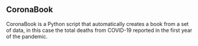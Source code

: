 ## CoronaBook

CoronaBook is a Python script that automatically 
creates a book from a set of data, in this case the total deaths 
from COVID-19 reported in the first year of the pandemic.